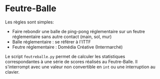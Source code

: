 Feutre-Balle
============

Les règles sont simples:

* Faire rebondir une balle de ping-pong réglementaire
  sur un feutre réglementaire sans autre contact (main, sol, mur)
* Balle réglementaire : se référer à l'ITTF
* Feutre réglementaire : Domédia Créative (Intermarché)

Le script `feutreballe.py` permet de calculer les statistiques
correspondantes à une série de scores réalisés au Feutre-Balle.
Il s'interrompt avec une valeur non convertible en `int`
ou une interruption au clavier.
